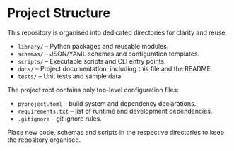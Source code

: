 # Project Structure

This repository is organised into dedicated directories for clarity and reuse.

- `library/` – Python packages and reusable modules.
- `schemas/` – JSON/YAML schemas and configuration templates.
- `scripts/` – Executable scripts and CLI entry points.
- `docs/` – Project documentation, including this file and the README.
- `tests/` – Unit tests and sample data.

The project root contains only top-level configuration files:

- `pyproject.toml` – build system and dependency declarations.
- `requirements.txt` – list of runtime and development dependencies.
- `.gitignore` – git ignore rules.

Place new code, schemas and scripts in the respective directories to keep the
repository organised.
